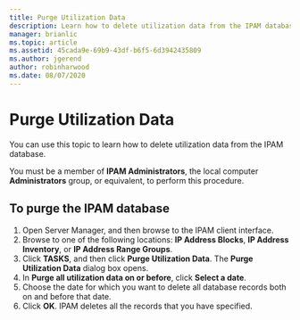 ```yaml
---
title: Purge Utilization Data
description: Learn how to delete utilization data from the IPAM database.
manager: brianlic
ms.topic: article
ms.assetid: 45cada9e-69b9-43df-b6f5-6d3942435809
ms.author: jgerend
author: robinharwood
ms.date: 08/07/2020
---
```

# Purge Utilization Data

You can use this topic to learn how to delete utilization data from the IPAM database.

You must be a member of **IPAM Administrators**, the local computer **Administrators** group, or equivalent, to perform this procedure.

## To purge the IPAM database
1. Open Server Manager, and then browse to the IPAM client interface.
2. Browse to one of the following locations: **IP Address Blocks**, **IP Address Inventory**, or **IP Address Range Groups**.
3. Click **TASKS**, and then click **Purge Utilization Data**. The **Purge Utilization Data** dialog box opens.
4. In **Purge all utilization data on or before**, click **Select a date**.
5. Choose the date for which you want to delete all database records both on and before that date.
6. Click **OK**. IPAM deletes all the records that you have specified.
